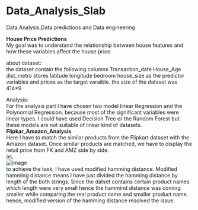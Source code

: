 # Data_Analysis_Slab
Data Analysis,Data predictions and Data engineering

<b> House Price Predictions </b> </br>
My goal was to understand the relationship between house features and how these
variables affect the house price.</br>

about dataset: </br>
the dataset contain the following columns
Transaction_date	House_Age	dist_metro	stores	latitude	longitude	bedroom	house_size	as the predictor variables 
and prices as the target varaible.
the size of the dataset was 414*9 </br>

Analysis: </br>
For the analysis part I have chosen two model linear Regression and the Polynomial Regression. because most of the significant variables were
linear types. I could have used Decision Tree or the Random Forest but these models are not suitable of linear kind of datasets.
</br>
<b> Flipkar_Amazon_Analysis </b> </br>
Here I have to match the similar products from the Flipkart dataset with the Amazon dataset. Once
similar products are matched, we have to display the retail price from FK and AMZ side by side.</br>
as, </br>
![image](https://user-images.githubusercontent.com/79563144/205481082-c7edad2c-51a1-4039-b0d4-39ed8e45b293.png)
 </br>
to achieve the task, I have used modified hamming distance. Modified hamming distance means I have just divided the hamming distance by length of the both strings.
Since the datset contains certain product names which length were very small hence the hammind distance was coming smaller while comparing the real product name and 
smaller product name. hence, modified version of the hamming distance resolved the issue.

